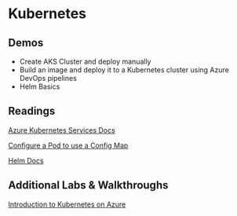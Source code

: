 # Kubernetes

## Demos

- Create AKS Cluster and deploy manually
- Build an image and deploy it to a Kubernetes cluster using Azure DevOps pipelines
- Helm Basics

## Readings

[Azure Kubernetes Services Docs](https://docs.microsoft.com/en-us/azure/aks/)

[Configure a Pod to use a Config Map](https://kubernetes.io/docs/tasks/configure-pod-container/configure-pod-configmap/)

[Helm Docs](https://helm.sh/docs/)

## Additional Labs & Walkthroughs

[Introduction to Kubernetes on Azure](https://docs.microsoft.com/en-us/learn/paths/intro-to-kubernetes-on-azure/)
